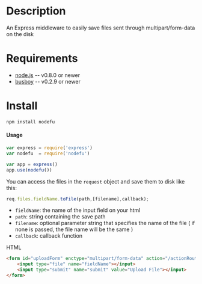 Description
===========

An Express middleware to easily save files sent through multipart/form-data on the disk


Requirements
============

* [node.js](http://nodejs.org/) -- v0.8.0 or newer
* [busboy](https://www.npmjs.com/package/busboy) -- v0.2.9 or newer


Install
=======

    npm install nodefu


#### Usage

```js
var express = require('express')
var nodefu  = require('nodefu')

var app = express()
app.use(nodefu())
```


You can access the files in the `request` object and save them to disk like this:


```js
req.files.fieldName.toFile(path,[filename],callback);
```
* `fieldName`: the name of the input field on your html
* `path`: string containing the save path
* `filename`: optional parameter string that specifies the name of the file ( if none is passed, the file name will be the same )
* `callback`: callback function

HTML
```html
<form id="uploadForm" enctype="multipart/form-data" action="/actionRoute" method="post">
    <input type="file" name="fieldName"></input>
    <input type="submit" name="submit" value="Upload File"></input>
</form>
```